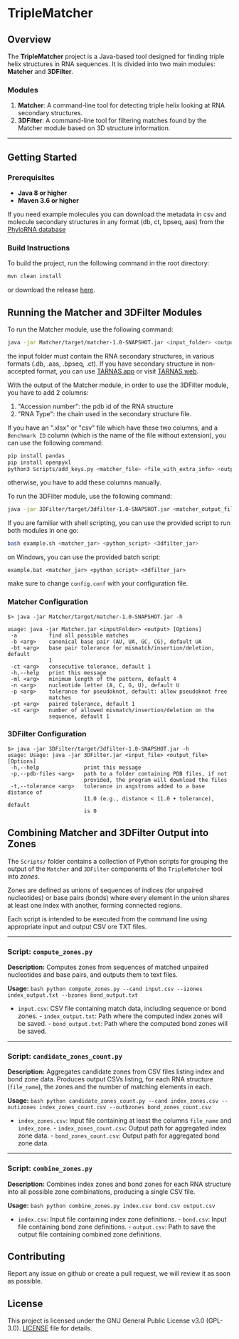 # TripleMatcher

## Overview
The **TripleMatcher** project is a Java-based tool designed for finding triple helix structures in RNA sequences.
It is divided into two main modules: **Matcher** and **3DFilter**.
### Modules
1. **Matcher**: A command-line tool for detecting triple helix looking at RNA secondary structures.
2. **3DFilter**: A command-line tool for filtering matches found by the Matcher module based on 3D structure information.
---

## Getting Started

### Prerequisites
- **Java 8 or higher**
- **Maven 3.6 or higher**

If you need example molecules you can download the metadata in csv and molecule secondary structures in any format (db, ct, bpseq, aas) from the [PhyloRNA database](https://bdslab.unicam.it/phylorna)
### Build Instructions
To build the project, run the following command in the root directory:
```bash
mvn clean install
```
or download the release [here](https://github.com/bdslab/triplematcher/releases/latest).

## Running the Matcher and 3DFilter Modules

To run the Matcher module, use the following command:
```bash
java -jar Matcher/target/matcher-1.0-SNAPSHOT.jar <input_folder> <output_file>
```
the input folder must contain the RNA secondary structures, in various formats (.db, .aas, .bpseq, .ct).
If you have secondary structure in non-accepted format, you can use [TARNAS app](https://github.com/bdslab/TARNAS/releases/latest) or visit [TARNAS web](https://bdslab.unicam.it/tarnas).

With the output of the Matcher module, in order to use the 3DFilter module, you have to add 2 columns:
1. "Accession number": the pdb id of the RNA structure
2. "RNA Type": the chain used in the secondary structure file.

If you have an ".xlsx" or "csv" file which have these two columns, and a `Benchmark ID` column (which is the name of the file without extension), you can use the following command:
```bash
pip install pandas
pip install openpyxl
python3 Scripts/add_keys.py <matcher_file> <file_with_extra_info> <output_file>
```
otherwise, you have to add these columns manually.

To run the 3DFilter module, use the following command:
```bash
java -jar 3DFilter/target/3dfilter-1.0-SNAPSHOT.jar <matcher_output_file> <output_file>
```

If you are familiar with shell scripting, you can use the provided script to run both modules in one go:
```bash
bash example.sh <matcher_jar> <python_script> <3dfilter_jar>
```
on Windows, you can use the provided batch script:
```batch
example.bat <matcher_jar> <python_script> <3dfilter_jar>
```
make sure to change `config.conf` with your configuration file.

### Matcher Configuration
```aiignore
$> java -jar Matcher/target/matcher-1.0-SNAPSHOT.jar -h 

usage: java -jar Matcher.jar <inputFolder> <output> [Options]
 -a          find all possible matches
 -b <arg>    canonical base pair (AU, UA, GC, CG), default UA
 -bt <arg>   base pair tolerance for mismatch/insertion/deletion, default
             1
 -ct <arg>   consecutive tolerance, default 1
 -h,--help   print this message
 -ml <arg>   minimum length of the pattern, default 4
 -n <arg>    nucleotide letter (A, C, G, U), default U
 -p <arg>    tolerance for pseudoknot, default: allow pseudoknot free
             matches
 -pt <arg>   paired tolerance, default 1
 -st <arg>   number of allowed mismatch/insertion/deletion on the
             sequence, default 1

```
### 3DFilter Configuration
```aiignore
$> java -jar 3DFilter/target/3dfilter-1.0-SNAPSHOT.jar -h
usage: Usage: java -jar 3DFilter.jar <input_file> <output_file> [Options]
 -h,--help              print this message
 -p,--pdb-files <arg>   path to a folder containing PDB files, if not
                        provided, the program will download the files
 -t,--tolerance <arg>   tolerance in angstroms added to a base distance of
                        11.0 (e.g., distance < 11.0 + tolerance), default
                        is 0
```
## Combining Matcher and 3DFilter Output into Zones

The `Scripts/` folder contains a collection of Python scripts for grouping the
output of the `Matcher` and `3DFilter` components of the `TripleMatcher` tool
into *zones*.

Zones are defined as unions of sequences of indices (for unpaired nucleotides)
or base pairs (bonds) where every element in the union shares at least one
index with another, forming connected regions.

Each script is intended to be executed from the command line using appropriate
input and output CSV ore TXT files.

---

### Script: `compute_zones.py`

**Description:** Computes zones from sequences of matched unpaired nucleotides
and base pairs, and outputs them to text files.

**Usage:** ```bash python compute_zones.py --cand input.csv --izones
index_output.txt --bzones bond_output.txt ```

- `input.csv`: CSV file containing match data, including sequence or bond
  zones. - `index_output.txt`: Path where the computed index zones will be
  saved. - `bond_output.txt`: Path where the computed bond zones will be saved.

---

### Script: `candidate_zones_count.py`

**Description:** Aggregates candidate zones from CSV files listing index and
bond zone data. Produces output CSVs listing, for each RNA structure
(`file_name`), the zones and the number of matching elements in each.

**Usage:** ```bash python candidate_zones_count.py --cand index_zones.csv
--outizones index_zones_count.csv --outbzones bond_zones_count.csv ```

- `index_zones.csv`: Input file containing at least the columns `file_name`
  and `index_zone`. - `index_zones_count.csv`: Output path for aggregated index
  zone data. - `bond_zones_count.csv`: Output path for aggregated bond zone
  data.

---

### Script: `combine_zones.py`

**Description:** Combines index zones and bond zones for each RNA structure
into all possible zone combinations, producing a single CSV file.

**Usage:** ```bash python combine_zones.py index.csv bond.csv output.csv ```

- `index.csv`: Input file containing index zone definitions. - `bond.csv`:
  Input file containing bond zone definitions. - `output.csv`: Path to save the
  output file containing combined zone definitions.


## Contributing
Report any issue on github or create a pull request, we will review it as soon as possible.

## License
This project is licensed under the GNU General Public License v3.0 (GPL-3.0).
[LICENSE](LICENSE) file for details.


